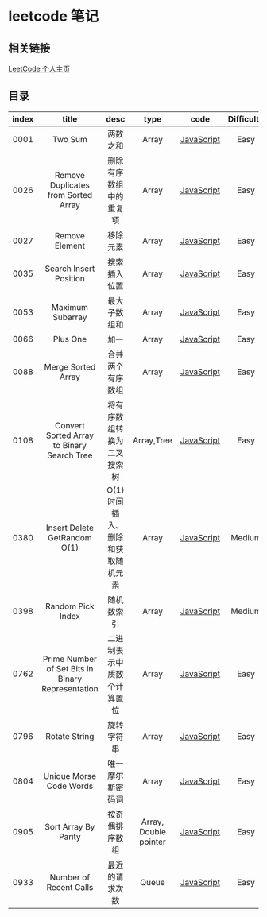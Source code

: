 # leetcode 笔记

## 相关链接

[LeetCode 个人主页](https://leetcode-cn.com/u/yin-yue-s3/)

## 目录

| index | title | desc | type | code | Difficulty |
| :---: | :---: | :--: | :--: | :--: | :--------: |
| 0001 | Two Sum | 两数之和 | Array |[JavaScript](./src/0001.two-sum/0001.two-sum.js.md) |Easy  |
| 0026 | Remove Duplicates from Sorted Array | 删除有序数组中的重复项 | Array |[JavaScript](./src/0026.remove-duplicates-from-sorted-array/0026.remove-duplicates-from-sorted-array.js.md) |Easy  |
| 0027 | Remove Element | 移除元素 | Array |[JavaScript](./src/0027.remove-element/0027.remove-element.js.md) |Easy  |
| 0035 | Search Insert Position | 搜索插入位置 | Array |[JavaScript](./src/0035.search-insert-position/0035.search-insert-position.js.md) |Easy  |
| 0053 | Maximum Subarray | 最大子数组和 | Array |[JavaScript](./src/0053.maximum-subarray/0053.maximum-subarray.js.md) |Easy  |
| 0066 | Plus One | 加一 | Array |[JavaScript](./src/0066.plus-one/0066.plus-one.js.md) |Easy  |
| 0088 | Merge Sorted Array | 合并两个有序数组 | Array |[JavaScript](./src/0088.merge-sorted-array/0088.merge-sorted-array.js.md) |Easy  |
| 0108 | Convert Sorted Array to Binary Search Tree | 将有序数组转换为二叉搜索树 | Array,Tree |[JavaScript](./src/0108.convert-sorted-array-to-binary-search-tree/0108.convert-sorted-array-to-binary-search-tree.js.md) |Easy  |
| 0380 | Insert Delete GetRandom O(1) | O(1)时间插入、删除和获取随机元素 | Array |[JavaScript](./src/0380.insert-delete-getrandom-o1/0380.insert-delete-getrandom-o1.js.md) |Medium  |
| 0398 | Random Pick Index | 随机数索引 | Array |[JavaScript](./src/0398.random-pick-index/0398.random-pick-index.js.md) |Medium  |
| 0762 | Prime Number of Set Bits in Binary Representation | 二进制表示中质数个计算置位 | Array |[JavaScript](./src/0762.find-anagram-mappings/0762.find-anagram-mappings.js.md) |Easy  |
| 0796 | Rotate String | 旋转字符串 | Array |[JavaScript](./src/0796.reaching-points/0796.reaching-points.js.md) |Easy  |
| 0804 | Unique Morse Code Words | 唯一摩尔斯密码词 | Array |[JavaScript](./src/0804.unique-morse-code-words/0804.unique-morse-code-words.js.md) |Easy  |
| 0905 | Sort Array By Parity | 按奇偶排序数组 | Array, Double pointer |[JavaScript](./src/0905.sort-array-by-parity/0905.sort-array-by-parity.js.md) |Easy  |
| 0933 | Number of Recent Calls | 最近的请求次数 | Queue |[JavaScript](./src/0933.number-of-recent-calls/0933.number-of-recent-calls.js.md) |Easy  |
